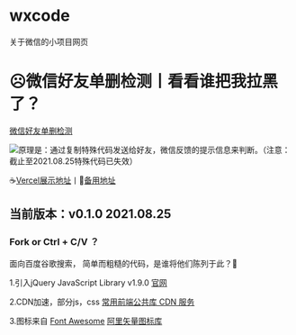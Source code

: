 # wxcode
关于微信的小项目网页
# ☹️微信好友单删检测丨看看谁把我拉黑了？
[微信好友单删检测](https://wxcode.vercel.app/)

![](https://github.com/2286605128/wxcode/blob/main/favicon.ico)原理是：通过复制特殊代码发送给好友，微信反馈的提示信息来判断。（注意：截止至2021.08.25特殊代码已失效）

☕[Vercel展示地址](https://wxcode-plaidweb.vercel.app/ "微信好友单删检测已部署至Vercel")丨🤞[备用地址](https://plaidweb.top/WebStudio/wxcode/ "微信好友单删检测")

## 当前版本：v0.1.0 2021.08.25
### Fork or Ctrl + C/V ？
面向百度谷歌搜索，
简单而粗糙的代码，是谁将他们陈列于此？🍉

1.引入jQuery JavaScript Library v1.9.0 [官网](http://jquery.com/ "jQuery")

2.CDN加速，部分js，css [常用前端公共库 CDN 服务](https://css.loli.net/ "常用前端公共库 CDN 服务")

3.图标来自 [Font Awesome](https://fontawesome.com/ "Font Awesome") [阿里矢量图标库](https://www.iconfont.cn/ "阿里巴巴矢量图标库")
